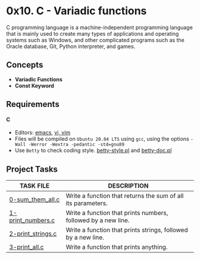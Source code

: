 
# 0x10. C - Variadic functions

C programming language is a machine-independent programming language that is mainly used to create many types of applications and operating systems such as Windows, and other complicated programs such as the Oracle database, Git, Python interpreter, and games.

## Concepts

- __Variadic Functions__
- __Const Keyword__

## Requirements

#### C

- Editors: [emacs](https://www.gnu.org/software/emacs/), [vi, vim](https://www.vim.org/)
- Files will be compiled on `Ubuntu 20.04 LTS` using `gcc`, using the options `-Wall -Werror -Wextra -pedantic -std=gnu89`
- Use `Betty` to check coding style. [betty-style.pl](https://github.com/holbertonschool/Betty/blob/master/betty-style.pl) and [betty-doc.pl](https://github.com/holbertonschool/Betty/blob/master/betty-doc.pl)

## Project Tasks

| TASK FILE                      | DESCRIPTION      |
|  -----------                   |  -----------     |
|[0-sum_them_all.c]()|Write a function that returns the sum of all its parameters.|
|[1-print_numbers.c]()|Write a function that prints numbers, followed by a new line.|
|[2-print_strings.c]()|Write a function that prints strings, followed by a new line.|
|[3-print_all.c]()|Write a function that prints anything.|

